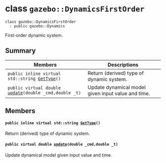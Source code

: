 # class `gazebo::DynamicsFirstOrder` 

```
class gazebo::DynamicsFirstOrder
  : public gazebo::Dynamics
```  

First-order dynamic system.

## Summary

 Members                        | Descriptions                                
--------------------------------|---------------------------------------------
`public inline virtual std::string `[`GetType`](#classgazebo_1_1_dynamics_first_order_1a976f58c938b8ca01939d2e9590b75998)`()` | Return (derived) type of dynamic system.
`public virtual double `[`update`](#classgazebo_1_1_dynamics_first_order_1af22a9290175ba3af09ef326bd136dd7f)`(double _cmd,double _t)` | Update dynamical model given input value and time.

## Members

#### `public inline virtual std::string `[`GetType`](#classgazebo_1_1_dynamics_first_order_1a976f58c938b8ca01939d2e9590b75998)`()` 

Return (derived) type of dynamic system.

#### `public virtual double `[`update`](#classgazebo_1_1_dynamics_first_order_1af22a9290175ba3af09ef326bd136dd7f)`(double _cmd,double _t)` 

Update dynamical model given input value and time.

